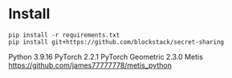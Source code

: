 # Install

```shell
pip install -r requirements.txt
pip install git+https://github.com/blockstack/secret-sharing
```
Python 3.9.16
PyTorch 2.2.1
PyTorch Geometric 2.3.0
Metis https://github.com/james77777778/metis_python
